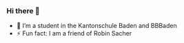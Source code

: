 ### Hi there 👋

- 🔭 I’m a student in the Kantonschule Baden and BBBaden
- ⚡ Fun fact: I am a friend of Robin Sacher

